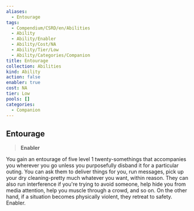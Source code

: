 ```yaml
---
aliases:
  - Entourage
tags:
  - Compendium/CSRD/en/Abilities
  - Ability
  - Ability/Enabler
  - Ability/Cost/NA
  - Ability/Tier/Low
  - Ability/Categories/Companion
title: Entourage
collection: Abilities
kind: Ability
action: false
enabler: true
cost: NA
tier: Low
pools: []
categories:
  - Companion
---
```

## Entourage  
>**Enabler**
  
You gain an entourage of five level 1 twenty-somethings that accompanies you wherever you go unless you purposefully disband it for a particular outing. You can ask them to deliver things for you, run messages, pick up your dry cleaning-pretty much whatever you want, within reason. They can also run interference if you're trying to avoid someone, help hide you from media attention, help you muscle through a crowd, and so on. On the other hand, if a situation becomes physically violent, they retreat to safety. Enabler.